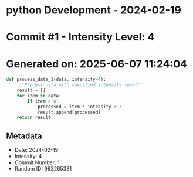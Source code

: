 ﻿# python Development - 2024-02-19
# Commit #1 - Intensity Level: 4
# Generated on: 2025-06-07 11:24:04
```python
def process_data_1(data, intensity=4):
    '''Process data with specified intensity level'''
    result = []
    for item in data:
        if item > 0:
            processed = item * intensity + 3
            result.append(processed)
    return result
```
## Metadata
- Date: 2024-02-19
- Intensity: 4
- Commit Number: 1
- Random ID: 963265331
